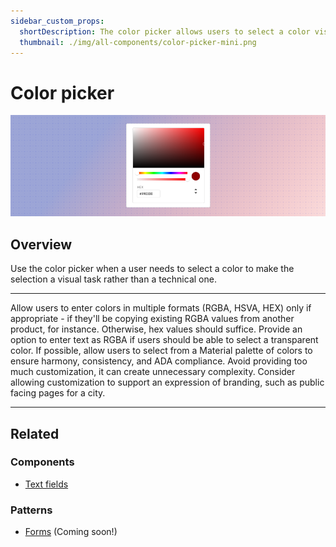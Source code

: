 ```yaml
---
sidebar_custom_props:
  shortDescription: The color picker allows users to select a color visually. It can produce values in formats such as Hex, RGBA and HSV.
  thumbnail: ./img/all-components/color-picker-mini.png
---
```


# Color picker

<ComponentVisual storybookUrl="https://forge.tylerdev.io/main/?path=/story/components-color-picker--default">

![](./images/color-picker.png)

</ComponentVisual>

## Overview

Use the color picker when a user needs to select a color to make the selection a visual task rather than a technical one.

---

<DoDontGrid>
  <DoDontTextSection>
    <DoDontText type="do">Allow users to enter colors in multiple formats (RGBA, HSVA, HEX) only if appropriate - if they'll be copying existing RGBA values from another product, for instance. Otherwise, hex values should suffice.  </DoDontText>
    <DoDontText type="do">Provide an option to enter text as RGBA if users should be able to select a transparent color. </DoDontText>
    <DoDontText type="do">If possible, allow users to select from a Material palette of colors to ensure harmony, consistency, and ADA compliance.</DoDontText>
  </DoDontTextSection>
  <DoDontTextSection>
    <DoDontText type="dont">Avoid providing too much customization, it can create unnecessary complexity. Consider allowing customization to support an expression of branding, such as public facing pages for a city.</DoDontText>
  </DoDontTextSection>
</DoDontGrid>

---

## Related

### Components

- [Text fields](/components/fields/text-field)

### Patterns

- [Forms](#) (Coming soon!)
